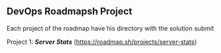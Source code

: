## DevOps Roadmapsh Project

Each project of the roadmap have his directory with the solution submit

Project 1: ***Server Stats*** (https://roadmap.sh/projects/server-stats)